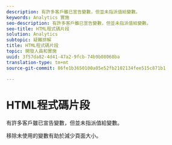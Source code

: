 ```yaml
---
description: 有許多客戶雖已宣告變數，但並未指派值給變數。
keywords: Analytics 實施
seo-description: 有許多客戶雖已宣告變數，但並未指派值給變數。
seo-title: HTML程式碼片段
solution: Analytics
subtopic: 疑難排解
title: HTML程式碼片段
topic: 開發人員和實施
uuid: 3f57da82-4d41-47a2-9fcb-74b9b08068ba
translation-type: tm+mt
source-git-commit: 86fe1b3650100a05e52fb2102134fee515c871b1

---
```



# HTML程式碼片段

有許多客戶雖已宣告變數，但並未指派值給變數。

移除未使用的變數有助於減少頁面大小。
